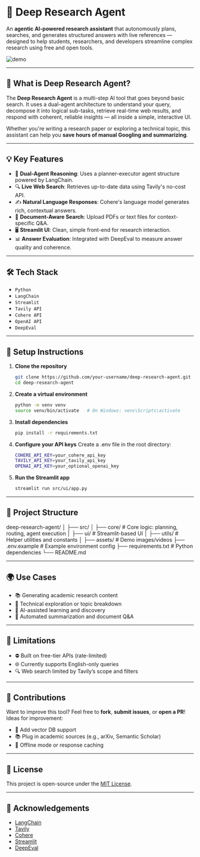 # 🧠 Deep Research Agent

An **agentic AI-powered research assistant** that autonomously plans, searches, and generates structured answers with live references — designed to help students, researchers, and developers streamline complex research using free and open tools.

![demo](path-to-your-video-or-gif-preview.gif)

---

## 🚀 What is Deep Research Agent?

The **Deep Research Agent** is a multi-step AI tool that goes beyond basic search. It uses a dual-agent architecture to understand your query, decompose it into logical sub-tasks, retrieve real-time web results, and respond with coherent, reliable insights — all inside a simple, interactive UI.

Whether you're writing a research paper or exploring a technical topic, this assistant can help you **save hours of manual Googling and summarizing**.

---

## 💡 Key Features

- 🧭 **Dual-Agent Reasoning**: Uses a planner-executor agent structure powered by LangChain.
- 🔍 **Live Web Search**: Retrieves up-to-date data using Tavily's no-cost API.
- ✍️ **Natural Language Responses**: Cohere's language model generates rich, contextual answers.
- 📂 **Document-Aware Search**: Upload PDFs or text files for context-specific Q&A.
- 🖥️ **Streamlit UI**: Clean, simple front-end for research interaction.
- 📊 **Answer Evaluation**: Integrated with DeepEval to measure answer quality and coherence.

---

## 🛠️ Tech Stack

- `Python`
- `LangChain`
- `Streamlit`
- `Tavily API`
- `Cohere API`
- `OpenAI API` 
- `DeepEval` 

---

## 🧰 Setup Instructions

1. **Clone the repository**  
   ```bash
   git clone https://github.com/your-username/deep-research-agent.git
   cd deep-research-agent
   ```
   
2. **Create a virtual environment**
   ```bash
   python -m venv venv
   source venv/bin/activate   # On Windows: venv\Scripts\activate
   ```
     
3. **Install dependencies**
   ```bash
   pip install -r requirements.txt
   ```
   
4. **Configure your API keys**
   Create a .env file in the root directory:
   ```bash
   COHERE_API_KEY=your_cohere_api_key
   TAVILY_API_KEY=your_tavily_api_key
   OPENAI_API_KEY=your_optional_openai_key
   ```
      
5. **Run the Streamlit app**
   ```bash
   streamlit run src/ui/app.py
   ```

---

## 📁 Project Structure

deep-research-agent/
│
├── src/
│ ├── core/ # Core logic: planning, routing, agent execution
│ ├── ui/ # Streamlit-based UI
│ ├── utils/ # Helper utilities and constants
│
├── assets/ # Demo images/videos
├── .env.example # Example environment config
├── requirements.txt # Python dependencies
└── README.md


---

## 🌍 Use Cases

- 📚 Generating academic research content  
- 🧪 Technical exploration or topic breakdown  
- 🤖 AI-assisted learning and discovery  
- 📄 Automated summarization and document Q&A  

---

## 📌 Limitations

- ⛔ Built on free-tier APIs (rate-limited)  
- 🌐 Currently supports English-only queries  
- 🔍 Web search limited by Tavily’s scope and filters  

---

## 🤝 Contributions

Want to improve this tool? Feel free to **fork**, **submit issues**, or **open a PR**!  
Ideas for improvement:

- 🧠 Add vector DB support  
- 📚 Plug in academic sources (e.g., arXiv, Semantic Scholar)  
- 💾 Offline mode or response caching  

---

## 📜 License

This project is open-source under the [MIT License](LICENSE).

---

## 🙌 Acknowledgements

- [LangChain](https://github.com/langchain-ai/langchain)  
- [Tavily](https://www.tavily.com/)  
- [Cohere](https://cohere.ai/)  
- [Streamlit](https://streamlit.io/)  
- [DeepEval](https://github.com/confident-ai/deepeval)  

